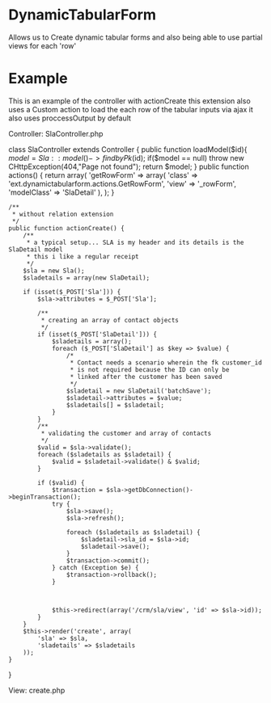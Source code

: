 DynamicTabularForm
==================
Allows us to Create dynamic tabular forms and also being able to use partial views for each 'row'

Example
==================

This is an example of the controller with actionCreate
this extension also uses a Custom action to load the each row of the tabular inputs via ajax
it also uses proccessOutput by default


Controller: SlaController.php

class SlaController extends Controller {
    public function loadModel($id){
        $model = Sla::model()->findbyPk($id);
        if($model == null)
            throw new CHttpException(404,"Page not found");
        return $model;
    }
    public function actions() {
        return array(
            'getRowForm' => array(
                'class' => 'ext.dynamictabularform.actions.GetRowForm',
                'view' => '_rowForm',
                'modelClass' => 'SlaDetail'
            ),
        );
    }

    /**
     * without relation extension
     */
    public function actionCreate() {
        /**
         * a typical setup... SLA is my header and its details is the SlaDetail model
         * this i like a regular receipt
         */
        $sla = new Sla();
        $sladetails = array(new SlaDetail);

        if (isset($_POST['Sla'])) {
            $sla->attributes = $_POST['Sla'];

            /**
             * creating an array of contact objects
             */
            if (isset($_POST['SlaDetail'])) {
                $sladetails = array();
                foreach ($_POST['SlaDetail'] as $key => $value) {
                    /*
                     * Contact needs a scenario wherein the fk customer_id
                     * is not required because the ID can only be
                     * linked after the customer has been saved
                     */
                    $sladetail = new SlaDetail('batchSave');
                    $sladetail->attributes = $value;
                    $sladetails[] = $sladetail;
                }
            }
            /**
             * validating the customer and array of contacts
             */
            $valid = $sla->validate();
            foreach ($sladetails as $sladetail) {
                $valid = $sladetail->validate() & $valid;
            }

            if ($valid) {
                $transaction = $sla->getDbConnection()->beginTransaction();
                try {
                    $sla->save();
                    $sla->refresh();

                    foreach ($sladetails as $sladetail) {
                        $sladetail->sla_id = $sla->id;
                        $sladetail->save();
                    }
                    $transaction->commit();
                } catch (Exception $e) {
                    $transaction->rollback();
                }



                $this->redirect(array('/crm/sla/view', 'id' => $sla->id));
            }
        }
        $this->render('create', array(
            'sla' => $sla,
            'sladetails' => $sladetails
        ));
    }

}

View: create.php

